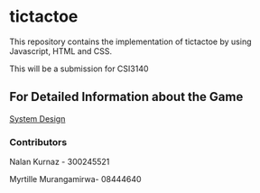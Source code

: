 # tictactoe
<p>This repository contains the implementation of tictactoe by using Javascript, HTML and CSS.</p>
<p>This will be a submission for CSI3140 </p>

## For Detailed Information about the Game
[System Design](/docs/design_system.md)

### Contributors
<p>Nalan Kurnaz - 300245521 </p>
<p>Myrtille Murangamirwa- 08444640</p> 
